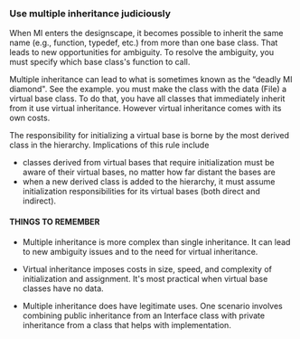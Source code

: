 ### Use multiple inheritance judiciously
When MI enters the designscape, it becomes possible to inherit the same name (e.g., function, typedef, etc.) from more than one base class. That leads to new opportunities for ambiguity. To resolve the ambiguity, you must specify which base class's function to call. 

Multiple inheritance can lead to what is sometimes known as the “deadly MI diamond". See the example. 
you must make the class with the data (File) a virtual base class. To do that, you have all classes that immediately inherit from it use virtual inheritance. However virtual inheritance comes with its own costs.

The responsibility for initializing a virtual base is borne by the most derived class in the hierarchy. Implications of this rule include
* classes derived from virtual bases that require initialization must be aware of their virtual bases, no matter how far distant the bases are
* when a new derived class is added to the hierarchy, it must assume initialization responsibilities for its virtual bases (both direct and indirect).
#### THINGS TO REMEMBER
* Multiple inheritance is more complex than single inheritance. It can lead to new ambiguity issues and to the need for virtual inheritance.

* Virtual inheritance imposes costs in size, speed, and complexity of initialization and assignment. It's most practical when virtual base classes have no data.

* Multiple inheritance does have legitimate uses. One scenario involves combining public inheritance from an Interface class with private inheritance from a class that helps with implementation.